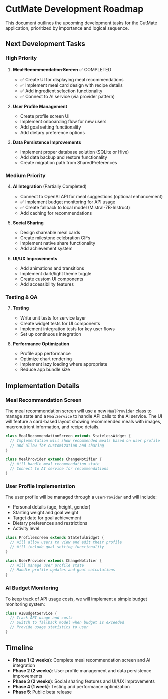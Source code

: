# CutMate Development Roadmap

This document outlines the upcoming development tasks for the CutMate application, prioritized by importance and logical sequence.

## Next Development Tasks

### High Priority

1. ~~**Meal Recommendation Screen**~~ ✅ COMPLETED
   - ✅ Create UI for displaying meal recommendations
   - ✅ Implement meal card design with recipe details
   - ✅ Add ingredient selection functionality
   - ✅ Connect to AI service (via provider pattern)

2. **User Profile Management**
   - Create profile screen UI
   - Implement onboarding flow for new users
   - Add goal setting functionality
   - Add dietary preference options

3. **Data Persistence Improvements**
   - Implement proper database solution (SQLite or Hive)
   - Add data backup and restore functionality
   - Create migration path from SharedPreferences

### Medium Priority

4. **AI Integration** (Partially Completed)
   - Connect to OpenAI API for meal suggestions (optional enhancement)
   - ✅ Implement budget monitoring for API usage
   - ✅ Create fallback to local model (Mistral-7B-Instruct)
   - Add caching for recommendations

5. **Social Sharing**
   - Design shareable meal cards
   - Create milestone celebration GIFs
   - Implement native share functionality
   - Add achievement system

6. **UI/UX Improvements**
   - Add animations and transitions
   - Implement dark/light theme toggle
   - Create custom UI components
   - Add accessibility features

### Testing & QA

7. **Testing**
   - Write unit tests for service layer
   - Create widget tests for UI components
   - Implement integration tests for key user flows
   - Set up continuous integration

8. **Performance Optimization**
   - Profile app performance
   - Optimize chart rendering
   - Implement lazy loading where appropriate
   - Reduce app bundle size

## Implementation Details

### Meal Recommendation Screen

The meal recommendation screen will use a new `MealProvider` class to manage state and a `MealService` to handle API calls to the AI service. The UI will feature a card-based layout showing recommended meals with images, macronutrient information, and recipe details.

```dart
class MealRecommendationScreen extends StatelessWidget {
  // Implementation will show recommended meals based on user profile
  // and allow for customization and sharing
}

class MealProvider extends ChangeNotifier {
  // Will handle meal recommendation state
  // Connect to AI service for recommendations
}
```

### User Profile Implementation

The user profile will be managed through a `UserProvider` and will include:

- Personal details (age, height, gender)
- Starting weight and goal weight
- Target date for goal achievement
- Dietary preferences and restrictions
- Activity level

```dart
class ProfileScreen extends StatefulWidget {
  // Will allow users to view and edit their profile
  // Will include goal setting functionality
}

class UserProvider extends ChangeNotifier {
  // Will manage user profile state
  // Handle profile updates and goal calculations
}
```

### AI Budget Monitoring

To keep track of API usage costs, we will implement a simple budget monitoring system:

```dart
class AIBudgetService {
  // Track API usage and costs
  // Switch to fallback model when budget is exceeded
  // Provide usage statistics to user
}
```

## Timeline

- **Phase 1 (2 weeks)**: Complete meal recommendation screen and AI integration
- **Phase 2 (2 weeks)**: User profile management and data persistence improvements
- **Phase 3 (2 weeks)**: Social sharing features and UI/UX improvements
- **Phase 4 (1 week)**: Testing and performance optimization
- **Phase 5**: Public beta release
